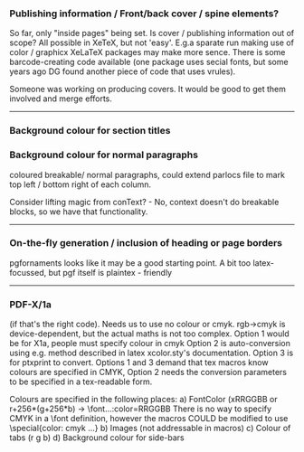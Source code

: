 

### Publishing information / Front/back cover / spine elements?
So far, only "inside pages" being set. Is cover / publishing information out of scope? All possible in XeTeX, but not 'easy'. E.g.a sparate run making use of color / graphicx  XeLaTeX packages may make more sence.
There is some barcode-creating code available (one package uses secial fonts, but some years ago DG found another piece of code that uses vrules).

Someone was working on producing covers. It would be good to get them involved and merge efforts.

-----------------

### Background colour  for section titles
### Background colour for normal paragraphs
coloured breakable/ normal paragraphs, could extend parlocs file to mark top left / bottom right of each column.

Consider lifting magic from conText? - No, context doesn't do breakable blocks, so we have that functionality.

----------------

### On-the-fly generation / inclusion of heading or page borders
 pgfornaments looks like it may be a good starting point. A bit too latex-focussed, 
but pgf itself is plaintex - friendly

-----------------

### PDF-X/1a
(if that's the right code).
Needs us to use no colour or cmyk.
rgb->cmyk is device-dependent, but the actual maths is not too complex. Option 1 would be for X1a, people must specify colour in cmyk 
Option 2 is auto-conversion using e.g. method described in latex xcolor.sty's documentation.
Option 3 is for ptxprint to convert.
Options 1 and 3 demand that tex macros know colours are specified in CMYK, 
Option 2 needs the conversion parameters to be specified in a tex-readable form.

Colours are specified in the following places:
a) FontColor (xRRGGBB or r+256*(g+256*b) -> \font...:color=RRGGBB 
  There is no way to specify CMYK in a \font definition, however the macros COULD be modified to use \special{color: cmyk ...}
b) Images (not addressable in macros)
c) Colour of tabs (r g b)
d) Background colour for side-bars



